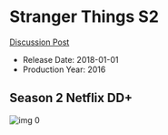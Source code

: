 # Stranger Things S2

[Discussion Post](https://www.avsforum.com/threads/bass-eq-for-filtered-movies.2995212/post-58314972)

* Release Date: 2018-01-01
* Production Year: 2016

## Season 2 Netflix DD+

![img 0](https://i.imgur.com/huxGic6.jpg)

